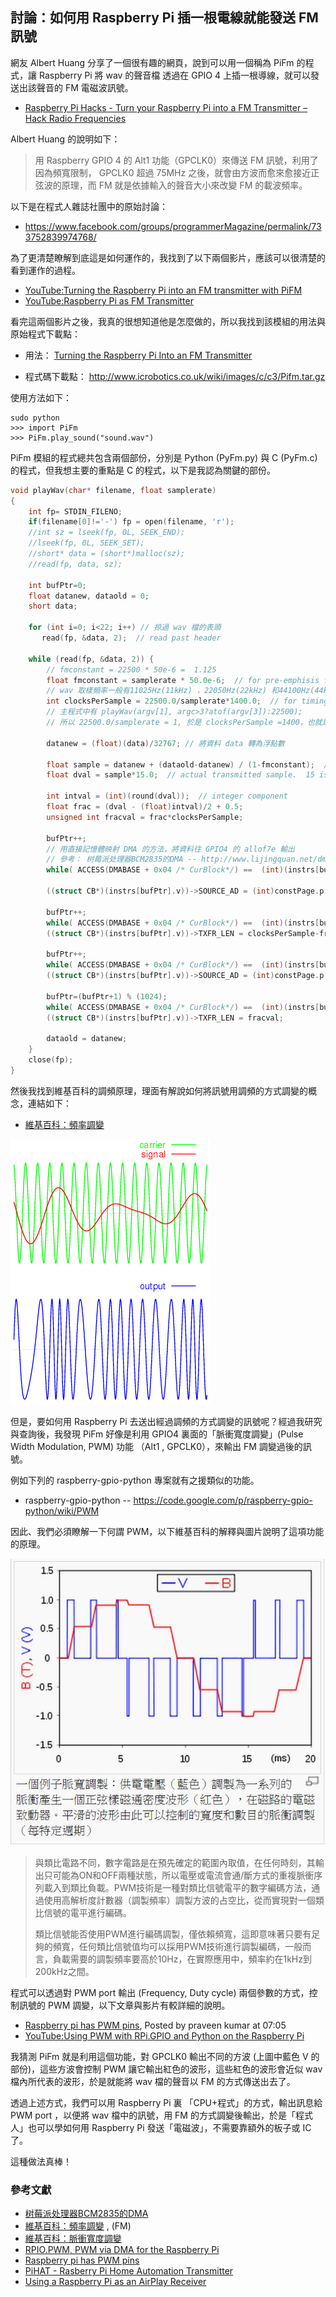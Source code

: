 ## 討論：如何用 Raspberry Pi 插一根電線就能發送 FM 訊號

網友 Albert Huang 分享了一個很有趣的網頁，說到可以用一個稱為 PiFm 的程式，讓 Raspberry Pi 將 wav 的聲音檔
透過在 GPIO 4 上插一根導線，就可以發送出該聲音的 FM 電磁波訊號。

* [Raspberry Pi Hacks - Turn your Raspberry Pi into a FM Transmitter – Hack Radio Frequencies](http://raspberrypi-hacks.com/7/turn-your-raspberry-pi-into-a-fm-transmitter-hack-radio-frequencies/)

Albert Huang 的說明如下：

> 用 Raspberry GPIO 4 的 Alt1 功能（GPCLK0）來傳送 FM 訊號，利用了因為頻寬限制， GPCLK0 超過 75MHz 之後，就會由方波而愈來愈接近正弦波的原理，而 FM 就是依據輸入的聲音大小來改變 FM 的載波頻率。

以下是在程式人雜誌社團中的原始討論：

* <https://www.facebook.com/groups/programmerMagazine/permalink/733752839974768/>

為了更清楚瞭解到底這是如何運作的，我找到了以下兩個影片，應該可以很清楚的看到運作的過程。

* [YouTube:Turning the Raspberry Pi into an FM transmitter with PiFM](http://youtu.be/blvaYR6aYXA)
* [YouTube:Raspberry Pi as FM Transmitter](http://youtu.be/ekcdAX53-S8)

看完這兩個影片之後，我真的很想知道他是怎麼做的，所以我找到該模組的用法與原始程式下載點：

* 用法： [Turning the Raspberry Pi Into an FM Transmitter](http://www.icrobotics.co.uk/wiki/index.php/Turning_the_Raspberry_Pi_Into_an_FM_Transmitter)

* 程式碼下載點： <http://www.icrobotics.co.uk/wiki/images/c/c3/Pifm.tar.gz>

使用方法如下：

```
sudo python
>>> import PiFm
>>> PiFm.play_sound("sound.wav")
```

PiFm 模組的程式總共包含兩個部份，分別是 Python (PyFm.py) 與 C (PyFm.c) 的程式，但我想主要的重點是 C 的程式，以下是我認為關鍵的部份。

```CPP
void playWav(char* filename, float samplerate)
{
    int fp= STDIN_FILENO;
    if(filename[0]!='-') fp = open(filename, 'r');
    //int sz = lseek(fp, 0L, SEEK_END);
    //lseek(fp, 0L, SEEK_SET);
    //short* data = (short*)malloc(sz);
    //read(fp, data, sz);
    
    int bufPtr=0;
    float datanew, dataold = 0;
    short data;
    
    for (int i=0; i<22; i++) // 掠過 wav 檔的表頭
       read(fp, &data, 2);  // read past header
    
    while (read(fp, &data, 2)) {
	    // fmconstant = 22500 * 50e-6 =  1.125
        float fmconstant = samplerate * 50.0e-6;  // for pre-emphisis filter.  50us time constant
		// wav 取樣頻率一般有11025Hz(11kHz) ，22050Hz(22kHz) 和44100Hz(44kHz)三種，此檔案用 22050Hz
        int clocksPerSample = 22500.0/samplerate*1400.0;  // for timing 
		// 主程式中有 playWav(argv[1], argc>3?atof(argv[3]):22500);
		// 所以 22500.0/samplerate = 1, 於是 clocksPerSample =1400，也就是最小震盪週期會被取 1400 次樣本。
        
        datanew = (float)(data)/32767; // 將資料 data 轉為浮點數
        
        float sample = datanew + (dataold-datanew) / (1-fmconstant);  // fir of 1 + s tau
        float dval = sample*15.0;  // actual transmitted sample.  15 is bandwidth (about 75 kHz)
        
        int intval = (int)(round(dval));  // integer component
        float frac = (dval - (float)intval)/2 + 0.5;
        unsigned int fracval = frac*clocksPerSample;
         
        bufPtr++; 
		// 用直接記憶體映射 DMA 的方法，將資料往 GPIO4 的 allof7e 輸出
		// 參考： 树莓派处理器BCM2835的DMA -- http://www.lijingquan.net/dma-bcm2835-rpi.html
        while( ACCESS(DMABASE + 0x04 /* CurBlock*/) ==  (int)(instrs[bufPtr].p)) usleep(1000);

        ((struct CB*)(instrs[bufPtr].v))->SOURCE_AD = (int)constPage.p + 2048 + intval*4 - 4 ;
        
        bufPtr++;
        while( ACCESS(DMABASE + 0x04 /* CurBlock*/) ==  (int)(instrs[bufPtr].p)) usleep(1000);
        ((struct CB*)(instrs[bufPtr].v))->TXFR_LEN = clocksPerSample-fracval;
        
        bufPtr++;
        while( ACCESS(DMABASE + 0x04 /* CurBlock*/) ==  (int)(instrs[bufPtr].p)) usleep(1000);
        ((struct CB*)(instrs[bufPtr].v))->SOURCE_AD = (int)constPage.p + 2048 + intval*4+4;
        
        bufPtr=(bufPtr+1) % (1024);
        while( ACCESS(DMABASE + 0x04 /* CurBlock*/) ==  (int)(instrs[bufPtr].p)) usleep(1000);
        ((struct CB*)(instrs[bufPtr].v))->TXFR_LEN = fracval;
        
        dataold = datanew;
    }
    close(fp);
}

```

然後我找到維基百科的調頻原理，理面有解說如何將訊號用調頻的方式調變的概念，連結如下：

* [維基百科：頻率調變](http://zh.wikipedia.org/wiki/%E9%A2%91%E7%8E%87%E8%B0%83%E5%88%B6)

![圖、FM 調頻的原理](../img/Frequency-modulation.png)


但是，要如何用 Raspberry Pi 去送出經過調頻的方式調變的訊號呢？經過我研究與查詢後，我發現 PiFm 好像是利用
GPIO4 裏面的「脈衝寬度調變」(Pulse Width Modulation, PWM) 功能 （Alt1 , GPCLK0），來輸出 FM 調變過後的訊號。

例如下列的 raspberry-gpio-python 專案就有之援類似的功能。

* raspberry-gpio-python -- <https://code.google.com/p/raspberry-gpio-python/wiki/PWM>

因此、我們必須瞭解一下何謂 PWM，以下維基百科的解釋與圖片說明了這項功能的原理。

![圖、PWM 脈衝寬度調變的原理](../img/PWM.jpg)

> 與類比電路不同，數字電路是在預先確定的範圍內取值，在任何時刻，其輸出只可能為ON和OFF兩種狀態，所以電壓或電流會通/斷方式的重複脈衝序列載入到類比負載。PWM技術是一種對類比信號電平的數字編碼方法，通過使用高解析度計數器（調製頻率）調製方波的占空比，從而實現對一個類比信號的電平進行編碼。
> 
> 類比信號能否使用PWM進行編碼調製，僅依賴頻寬，這即意味著只要有足夠的頻寬，任何類比信號值均可以採用PWM技術進行調製編碼，一般而言，負載需要的調製頻率要高於10Hz，在實際應用中，頻率約在1kHz到200kHz之間。

程式可以透過對 PWM port 輸出 (Frequency, Duty cycle) 兩個參數的方式，控制訊號的 PWM 調變，以下文章與影片有較詳細的說明。

* [Raspberry pi has PWM pins](http://developmentboards.blogspot.tw/2013/04/rpigpio-052a-now-has-software-pwm-how.html), Posted by praveen kumar at 07:05
* [YouTube:Using PWM with RPi.GPIO and Python on the Raspberry Pi](http://youtu.be/BLtV0Z38S94)

我猜測 PiFm 就是利用這個功能，對 GPCLK0 輸出不同的方波 (上圖中藍色 V 的部份)，這些方波會控制 PWM 讓它輸出紅色的波形，這些紅色的波形會近似 wav 檔內所代表的波形，於是就能將 wav 檔的聲音以 FM 的方式傳送出去了。

透過上述方式，我們可以用 Raspberry Pi 裏 「CPU+程式」的方式，輸出訊息給 PWM port ，以便將 wav 檔中的訊號，用 FM 的方式調變後輸出，於是「程式人」也可以學如何用 Raspberry Pi 發送「電磁波」，不需要靠額外的板子或 IC 了。

這種做法真棒！

### 參考文獻
* [树莓派处理器BCM2835的DMA](http://www.lijingquan.net/dma-bcm2835-rpi.html)
* [維基百科：頻率調變](http://zh.wikipedia.org/wiki/%E9%A2%91%E7%8E%87%E8%B0%83%E5%88%B6) , (FM)
* [維基百科：脈衝寬度調變](http://zh.wikipedia.org/wiki/%E8%84%88%E8%A1%9D%E5%AF%AC%E5%BA%A6%E8%AA%BF%E8%AE%8A)
* [RPIO.PWM, PWM via DMA for the Raspberry Pi](http://pythonhosted.org/RPIO/pwm_py.html)
* [Raspberry pi has PWM pins](http://developmentboards.blogspot.tw/2013/04/rpigpio-052a-now-has-software-pwm-how.html)
* [PiHAT - Rasberry Pi Home Automation Transmitter](http://www.skagmo.com/page.php?p=projects/22_pihat)
* [Using a Raspberry Pi as an AirPlay Receiver](http://mac.tutsplus.com/tutorials/electronics/using-a-raspberry-pi-as-an-airplay-receiver/)

